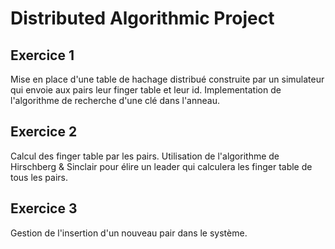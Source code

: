 # Distributed Algorithmic Project

## Exercice 1 

Mise en place d'une table de hachage distribué construite par un simulateur qui envoie aux pairs leur finger table et leur id.
Implementation de l'algorithme de recherche d'une clé dans l'anneau.

## Exercice 2

Calcul des finger table par les pairs.
Utilisation de l'algorithme de Hirschberg & Sinclair pour élire un leader qui calculera les finger table de tous les pairs.

## Exercice 3

Gestion de l'insertion d'un nouveau pair dans le système.

